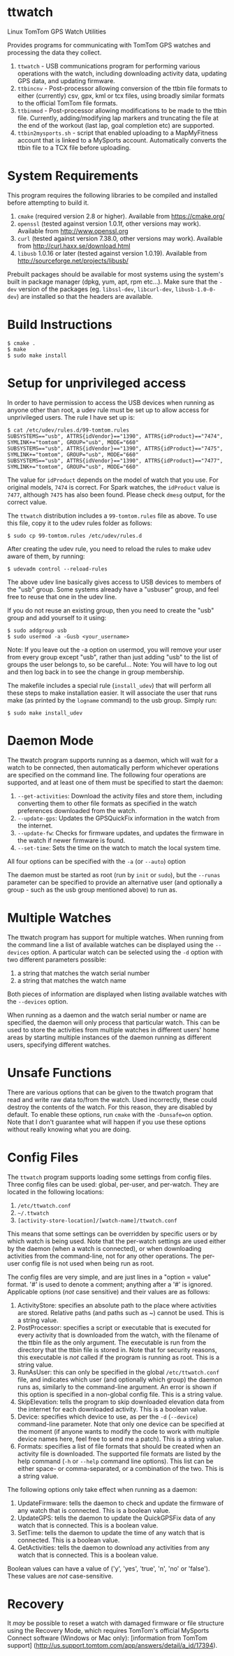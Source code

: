 ttwatch
=======

Linux TomTom GPS Watch Utilities

Provides programs for communicating with TomTom GPS watches and processing
the data they collect.

1. `ttwatch` - USB communications program for performing various operations
               with the watch, including downloading activity data, updating
               GPS data, and updating firmware.
2. `ttbincnv` - Post-processor allowing conversion of the ttbin file formats
                to either (currently) csv, gpx, kml or tcx  files, using broadly
                similar formats to the official TomTom file formats.
3. `ttbinmod` - Post-processor allowing modifications to be made to the ttbin
                file. Currently, adding/modifying lap markers and truncating the
                file at the end of the workout (last lap, goal completion etc)
                are supported.
4. `ttbin2mysports.sh` - script that enabled uploading to a MapMyFitness account
                         that is linked to a MySports account. Automatically
                         converts the ttbin file to a TCX file before uploading.

System Requirements
===================

This program requires the following libraries to be compiled and installed
before attempting to build it.

1. `cmake` (required version 2.8 or higher).
   Available from https://cmake.org/
2. `openssl` (tested against version 1.0.1f, other versions may work).
   Available from http://www.openssl.org
3. `curl` (tested against version 7.38.0, other versions may work).
   Available from http://curl.haxx.se/download.html
4. `libusb` 1.0.16 or later (tested against version 1.0.19).
   Available from http://sourceforge.net/projects/libusb/

Prebuilt packages should be available for most systems using the system's
built in package manager (dpkg, yum, apt, rpm etc...). Make sure that the
`-dev` version of the packages (eg. `libssl-dev`, `libcurl-dev`, `libusb-1.0-0-dev`)
are installed so that the headers are available.

Build Instructions
==================

```
$ cmake .
$ make
$ sudo make install
```

Setup for unprivileged access
=============================

In order to have permission to access the USB devices when running as anyone
other than root, a udev rule must be set up to allow access for unprivileged
users. The rule I have set up is:

```
$ cat /etc/udev/rules.d/99-tomtom.rules
SUBSYSTEMS=="usb", ATTRS{idVendor}=="1390", ATTRS{idProduct}=="7474", SYMLINK+="tomtom", GROUP="usb", MODE="660"
SUBSYSTEMS=="usb", ATTRS{idVendor}=="1390", ATTRS{idProduct}=="7475", SYMLINK+="tomtom", GROUP="usb", MODE="660"
SUBSYSTEMS=="usb", ATTRS{idVendor}=="1390", ATTRS{idProduct}=="7477", SYMLINK+="tomtom", GROUP="usb", MODE="660"
```

The value for `idProduct` depends on the model of watch that you use. For
original models, `7474` is correct. For Spark watches, the `idProduct` value is
`7477`, although `7475` has also been found. Please check `dmesg` output, for
the correct value.

The `ttwatch` distribution includes a `99-tomtom.rules` file as above. To use
this file, copy it to the udev rules folder as follows:

```
$ sudo cp 99-tomtom.rules /etc/udev/rules.d
```

After creating the udev rule, you need to reload the rules to make udev aware
of them, by running:

```
$ udevadm control --reload-rules
```

The above udev line basically gives access to USB devices to members of the
"usb" group. Some systems already have a "usbuser" group, and feel free to
reuse that one in the udev line.

If you do not reuse an existing group, then you need to create the "usb" group
and add yourself to it using:

```
$ sudo addgroup usb
$ sudo usermod -a -Gusb <your_username>
```

Note: If you leave out the -a option on usermod, you will remove your user
      from every group except "usb", rather than just adding "usb" to the
      list of groups the user belongs to, so be careful...
Note: You will have to log out and then log back in to see the change in
      group membership.

The makefile includes a special rule (`install_udev`) that will perform all
these steps to make installation easier. It will associate the user that
runs make (as printed by the `logname` command) to the usb group. Simply run:

```
$ sudo make install_udev
```

Daemon Mode
===========

The ttwatch program supports running as a daemon, which will wait for a watch
to be connected, then automatically perform whichever operations are specified
on the command line. The following four operations are supported, and at least
one of them must be specified to start the daemon:

1. `--get-activities`: Download the activity files and store them, including
   converting them to other file formats as specified in the watch preferences
   downloaded from the watch.
2. `--update-gps`: Updates the GPSQuickFix information in the watch from the
   internet.
3. `--update-fw`: Checks for firmware updates, and updates the firmware in the
   watch if newer firmware is found.
4. `--set-time`: Sets the time on the watch to match the local system time.

All four options can be specified with the `-a` (or `--auto`) option

The daemon must be started as root (run by `init` or `sudo`), but the `--runas`
parameter can be specified to provide an alternative user (and optionally
a group - such as the usb group mentioned above) to run as.

Multiple Watches
================

The ttwatch program has support for multiple watches. When running from the
command line a list of available watches can be displayed using the `--devices`
option. A particular watch can be selected using the `-d` option with two
different parameters possible:

1. a string that matches the watch serial number
2. a string that matches the watch name

Both pieces of information are displayed when listing available watches
with the `--devices` option.

When running as a daemon and the watch serial number or name are specified,
the daemon will only process that particular watch. This can be used to store
the activities from multiple watches in different users' home areas by
starting multiple instances of the daemon running as different users,
specifying different watches.

Unsafe Functions
================

There are various options that can be given to the ttwatch program that read
and write raw data to/from the watch. Used incorrectly, these could destroy
the contents of the watch. For this reason, they are disabled by default. To
enable these options, run `cmake` with the `-Dunsafe=on` option. Note that
I don't guarantee what will happen if you use these options without really
knowing what you are doing.

Config Files
============

The `ttwatch` program supports loading some settings from config files. Three
config files can be used: global, per-user, and per-watch. They are located
in the following locations:

1. `/etc/ttwatch.conf`
2. `~/.ttwatch`
3. `[activity-store-location]/[watch-name]/ttwatch.conf`

This means that some settings can be overridden by specific users or by which
watch is being used. Note that the per-watch settings are used either by the
daemon (when a watch is connected), or when downloading activities from the
command-line, not for any other operations. The per-user config file is not
used when being run as root.

The config files are very simple, and are just lines in a "option = value"
format. '#' is used to denote a comment; anything after a '#' is ignored.
Applicable options (*not* case sensitive) and their values are as follows:

1. ActivityStore: specifies an absolute path to the place where activities
                  are stored. Relative paths (and paths such as ~) cannot be
                  used. This is a string value.
2. PostProcessor: specifies a script or executable that is executed for every
                  activity that is downloaded from the watch, with the
                  filename of the ttbin file as the only argument. The
                  executable is run from the directory that the ttbin file is
                  stored in. Note that for security reasons, this executable
                  is *not* called if the program is running as root. This is
                  a string value.
3. RunAsUser: this can only be specified in the global `/etc/ttwatch.conf`
              file, and indicates which user (and optionally which group) the
              daemon runs as, similarly to the command-line argument. An
              error is shown if this option is specified in a non-global
              config file. This is a string value.
4. SkipElevation: tells the program to skip downloaded elevation data from
                  the internet for each downloaded activity. This is a
                  boolean value.
5. Device: specifies which device to use, as per the `-d` (`--device`)
           command-line parameter. Note that only one device can be specified
           at the moment (if anyone wants to modify the code to work with
           multiple device names here, feel free to send me a patch). This is
           a string value.
6. Formats: specifies a list of file formats that should be created when an
            activity file is downloaded. The supported file formats are listed
            by the help command (`-h` or `--help` command line options). This
            list can be either space- or comma-separated, or a combination
            of the two. This is a string value.

The following options only take effect when running as a daemon:

1. UpdateFirmware: tells the daemon to check and update the firmware of any
                   watch that is connected. This is a boolean value.
2. UpdateGPS: tells the daemon to update the QuickGPSFix data of any watch
              that is connected. This is a boolean value.
3. SetTime: tells the daemon to update the time of any watch that is
            connected. This is a boolean value.
4. GetActivities: tells the daemon to download any activities from any watch
                  that is connected. This is a boolean value.

Boolean values can have a value of ('y', 'yes', 'true', 'n', 'no' or 'false').
These values are *not* case-sensitive.

Recovery
========

It *may* be possible to reset a watch with damaged firmware or file structure
using the Recovery Mode, which requires TomTom's official MySports Connect
software (Windows or Mac only): [information from TomTom support]
(http://us.support.tomtom.com/app/answers/detail/a_id/17394).
